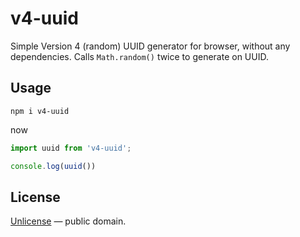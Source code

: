# v4-uuid

Simple Version 4 (random) UUID generator for browser, without any dependencies.
Calls `Math.random()` twice to generate on UUID.


## Usage

```shell
npm i v4-uuid
```

now

```js
import uuid from 'v4-uuid';

console.log(uuid())
```


## License

[Unlicense](LICENSE) &mdash; public domain.
